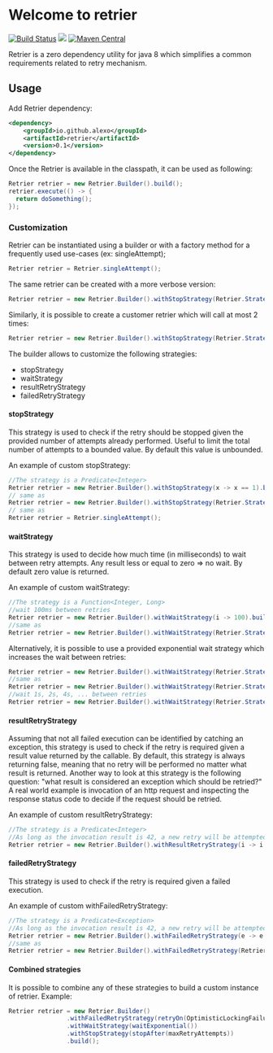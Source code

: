 # Welcome to retrier
[![Build Status](https://api.travis-ci.org/alexo/retrier.svg)](http://travis-ci.org/alexo/retrier)
[<img src="https://badges.gitter.im/alexo/spinner.svg" class="copy-button view" data-copy-text="[![Gitter chat](https://badges.gitter.im/alexo/spinnerj.svg)]">](https://gitter.im/alexo/retrier)
[![Maven Central](https://maven-badges.herokuapp.com/maven-central/io.github.alexo/retrier/badge.svg)](https://maven-badges.herokuapp.com/maven-central/io.github.alexo/retrier)

Retrier is a zero dependency utility for java 8 which simplifies a common requirements related to retry mechanism.

## Usage
Add Retrier dependency:

```xml
<dependency>
    <groupId>io.github.alexo</groupId>
    <artifactId>retrier</artifactId>
    <version>0.1</version>
</dependency>
```

Once the Retrier is available in the classpath, it can be used as following:
```java
Retrier retrier = new Retrier.Builder().build();
retrier.execute(() -> {
  return doSomething();
});
```

### Customization
Retrier can be instantiated using a builder or with a factory method for a frequently used use-cases (ex: singleAttempt);

```java
Retrier retrier = Retrier.singleAttempt();
```
The same retrier can be created with a more verbose version:
```java
Retrier retrier = new Retrier.Builder().withStopStrategy(Retrier.Strategies.stopAfter(1)).build();
```

Similarly, it is possible to create a customer retrier which will call at most 2 times:
```java
Retrier retrier = new Retrier.Builder().withStopStrategy(Retrier.Strategies.stopAfter(2)).build();
```

The builder allows to customize the following strategies:
* stopStrategy
* waitStrategy
* resultRetryStrategy
* failedRetryStrategy

#### stopStrategy
This strategy is used to check if the retry should be stopped given the provided number of attempts already performed.
Useful to limit the total number of attempts to a bounded value. By default this value is unbounded.

An example of custom stopStrategy:
```java
//The strategy is a Predicate<Integer>
Retrier retrier = new Retrier.Builder().withStopStrategy(x -> x == 1).build();
// same as
Retrier retrier = new Retrier.Builder().withStopStrategy(Retrier.Strategies.stopAfter(1)).build();
// same as
Retrier retrier = Retrier.singleAttempt();
```

#### waitStrategy
This strategy is used to decide how much time (in milliseconds) to wait between retry attempts. Any result less or equal to zero => no wait. By default zero value is returned.

An example of custom waitStrategy:
```java
//The strategy is a Function<Integer, Long>
//wait 100ms between retries
Retrier retrier = new Retrier.Builder().withWaitStrategy(i -> 100).build();
//same as
Retrier retrier = new Retrier.Builder().withWaitStrategy(Retrier.Strategies.waitConstantly(100)).build();
```
Alternatively, it is possible to use a provided exponential wait strategy which increases the wait between retries:
```java
Retrier retrier = new Retrier.Builder().withWaitStrategy(Retrier.Strategies.waitExponential()).build();
//same as
Retrier retrier = new Retrier.Builder().withWaitStrategy(Retrier.Strategies.waitExponential(1, 2)).build();
//wait 1s, 2s, 4s, ... between retries
Retrier retrier = new Retrier.Builder().withWaitStrategy(Retrier.Strategies.waitExponential(1000, 2)).build();
```

#### resultRetryStrategy
Assuming that not all failed execution can be identified by catching an exception, this strategy is used to check if the retry is required given a result value returned by the callable.
By default, this strategy is always returning false, meaning that no retry will be performed no matter what result is returned.
Another way to look at this strategy is the following question: "what result is considered an exception which should be retried?"
A real world example is invocation of an http request and inspecting the response status code to decide if the request should be retried.

An example of custom resultRetryStrategy:
```java
//The strategy is a Predicate<Integer>
//As long as the invocation result is 42, a new retry will be attempted.
Retrier retrier = new Retrier.Builder().withResultRetryStrategy(i -> i == 42).build();
```

#### failedRetryStrategy
This strategy is used to check if the retry is required given a failed execution.

An example of custom withFailedRetryStrategy:
```java
//The strategy is a Predicate<Exception>
//As long as the invocation result is 42, a new retry will be attempted.
Retrier retrier = new Retrier.Builder().withFailedRetryStrategy(e -> e instanceof TimeoutException).build();
//same as
Retrier retrier = new Retrier.Builder().withFailedRetryStrategy(Retrier.Strategies.retryOn(TimeoutException.class).build();
```

#### Combined strategies
It is possible to combine any of these strategies to build a custom instance of retrier. Example:
```java
Retrier retrier = new Retrier.Builder()
                .withFailedRetryStrategy(retryOn(OptimisticLockingFailureException.class, DataIntegrityViolationException.class))
                .withWaitStrategy(waitExponential())
                .withStopStrategy(stopAfter(maxRetryAttempts))
                .build();
```

